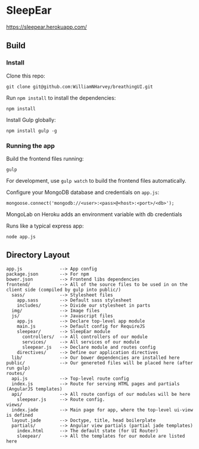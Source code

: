# SleepEar

https://sleepear.herokuapp.com/

## Build

### Install

Clone this repo:

    git clone git@github.com:WilliamNHarvey/breathingUI.git

Run `npm install` to install the dependencies:

    npm install

Install Gulp globally:

    npm install gulp -g

### Running the app

Build the frontend files running:

    gulp

For development, use `gulp watch` to build the frontend files automatically.

Configure your MongoDB database and credentials on `app.js`:

    mongoose.connect('mongodb://<user>:<pass>@<host>:<port>/<db>');

MongoLab on Heroku adds an environment variable with db credentials

Runs like a typical express app:

    node app.js

## Directory Layout

    app.js              --> App config
    package.json        --> For npm
    bower.json          --> Frontend libs dependencies
    frontend/           --> All of the source files to be used in on the client side (compiled by gulp into public/)
      sass/             --> Stylesheet files
        app.sass        --> Default sass stylesheet
        includes/       --> Divide our stylesheet in parts
      img/              --> Image files
      js/               --> Javascript files
        app.js          --> Declare top-level app module
        main.js         --> Default config for RequireJS
        sleepear/       --> SleepEar module
          controllers/  --> All controllers of our module
          services/     --> All services of our module
          sleepear.js   --> Declare module and routes config
        directives/     --> Define our application directives
      lib/              --> Our bower dependencies are installed here
    public/             --> Our genereted files will be placed here (after run gulp)
    routes/
      api.js            --> Top-level route config
      index.js          --> Route for serving HTML pages and partials (AngularJS templates)
      api/              --> All route configs of our modules will be here
        sleepear.js     --> Route config.
    views/
      index.jade        --> Main page for app, where the top-level ui-view is defined
      layout.jade       --> Doctype, title, head boilerplate
      partials/         --> Angular view partials (partial jade templates)
        index.html      --> The default state (for UI Router)
        sleepear/       --> All the templates for our module are listed here

